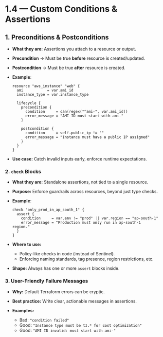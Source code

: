 # 1.4 — Custom Conditions & Assertions

## 1. Preconditions & Postconditions

- **What they are:** Assertions you attach to a resource or output.
- **Precondition** → Must be true **before** resource is created/updated.
- **Postcondition** → Must be true **after** resource is created.
- **Example:**

  ```hcl
  resource "aws_instance" "web" {
    ami           = var.ami_id
    instance_type = var.instance_type

    lifecycle {
      precondition {
        condition     = can(regex("^ami-", var.ami_id))
        error_message = "AMI ID must start with ami-"
      }

      postcondition {
        condition     = self.public_ip != ""
        error_message = "Instance must have a public IP assigned"
      }
    }
  }
  ```

- **Use case:** Catch invalid inputs early, enforce runtime expectations.

### 2. `check` Blocks

- **What they are:** Standalone assertions, not tied to a single resource.
- **Purpose:** Enforce guardrails across resources, beyond just type checks.
- **Example:**

  ```hcl
  check "only_prod_in_ap_south_1" {
    assert {
      condition     = var.env != "prod" || var.region == "ap-south-1"
      error_message = "Production must only run in ap-south-1 region."
    }
  }
  ```

- **Where to use:**

  - Policy-like checks in code (instead of Sentinel).
  - Enforcing naming standards, tag presence, region restrictions, etc.

- **Shape:** Always has one or more `assert` blocks inside.

### 3. User-Friendly Failure Messages

- **Why:** Default Terraform errors can be cryptic.
- **Best practice:** Write clear, actionable messages in assertions.
- **Examples:**

  - Bad: `"condition failed"`
  - Good: `"Instance type must be t3.* for cost optimization"`
  - Good: `"AMI ID invalid: must start with ami-"`
